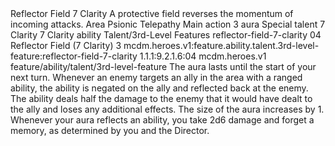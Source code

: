 <ability>
  <name>Reflector Field</name>
  <cost>7 Clarity</cost>
  <flavor>A protective field reverses the momentum of incoming attacks.</flavor>
  <keywords>
    <keyword>Area</keyword>
    <keyword>Psionic</keyword>
    <keyword>Telepathy</keyword>
  </keywords>
  <type>Main action</type>
  <distance>3 aura</distance>
  <target>Special</target>
  <metadata>
    <class>talent</class>
    <cost>7 Clarity</cost>
    <cost_amount>7</cost_amount>
    <cost_resource>Clarity</cost_resource>
    <feature_type>ability</feature_type>
    <file_dpath>Talent/3rd-Level Features</file_dpath>
    <item_id>reflector-field-7-clarity</item_id>
    <item_index>04</item_index>
    <item_name>Reflector Field (7 Clarity)</item_name>
    <level>3</level>
    <scc>mcdm.heroes.v1:feature.ability.talent.3rd-level-feature:reflector-field-7-clarity</scc>
    <scdc>1.1.1:9.2.1.6:04</scdc>
    <source>mcdm.heroes.v1</source>
    <type>feature/ability/talent/3rd-level-feature</type>
  </metadata>
  <effects>
    <effect type="mundane">The aura lasts until the start of your next turn. Whenever an enemy targets an ally in the area with a ranged ability, the ability is negated on the ally and reflected back at the enemy. The ability deals half the damage to the enemy that it would have dealt to the ally and loses any additional effects.</effect>
    <effect type="mundane" name="Strained">The size of the aura increases by 1. Whenever your aura reflects an ability, you take 2d6 damage and forget a memory, as determined by you and the Director.</effect>
  </effects>
</ability>
